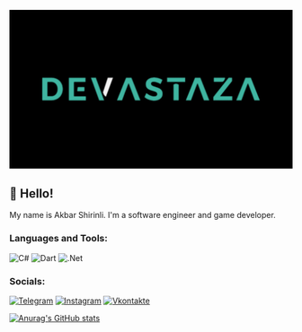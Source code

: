 ![my logo](https://github.com/devastaza/devastaza/blob/main/myLogo.png)
## 👋 **Hello**!
My name is Akbar Shirinli. I'm a software engineer and game developer. 

### Languages and Tools:
![C#](https://img.shields.io/badge/-C#-090909?style=for-the-badge&logo=C%23&logoColor=6296CC)
![Dart](https://img.shields.io/badge/-Dart-090909?style=for-the-badge&logo=dart&logoColor=097CDB)
![.Net](https://img.shields.io/badge/-Framework-090909?style=for-the-badge&logo=.net&logoColor=E5D3FF)

### Socials:
[![Telegram](https://img.shields.io/badge/-Telegram-090909?style=for-the-badge&logo=telegram&logoColor=27A0D9)](https://t.me/devastaza)
[![Instagram](https://img.shields.io/badge/-Instagram-090909?style=for-the-badge&logo=instagram&logoColor=B4068E)](https://www.instagram.com/devastaza)
[![Vkontakte](https://img.shields.io/badge/-Vkontakte-090909?style=for-the-badge&logo=Vk&logoColor=4F7DB3)](https://vk.com/devastaza)

[![Anurag's GitHub stats](https://github-readme-stats.vercel.app/api?username=devastaza&theme=radical)](https://github.com/anuraghazra/github-readme-stats)
